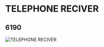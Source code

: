 # TELEPHONE RECIVER
## 6190
![TELEPHONE RECIVER](https://lc-www-live-s.legocdn.com/media/bricks/5/2/4141766.jpg)